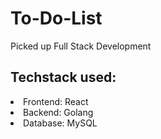 # To-Do-List
<p>Picked up Full Stack Development</p>
<div>
  <h2>Techstack used: </h2>
  <li>Frontend: React</li>
  <li>Backend: Golang</li>
  <li>Database: MySQL</li>
</div>

